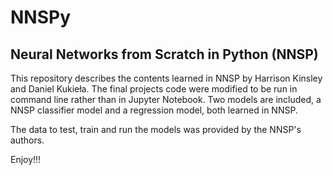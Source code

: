 # NNSPy
## Neural Networks from Scratch in Python (NNSP)

This repository describes the contents learned in NNSP by Harrison Kinsley and Daniel Kukieła. 
The final projects code were modified to be run in command line rather than in Jupyter Notebook.
Two models are included, a NNSP classifier model and a regression model, both learned in NNSP.

The data to test, train and run the models was provided by the NNSP's authors.

Enjoy!!!
